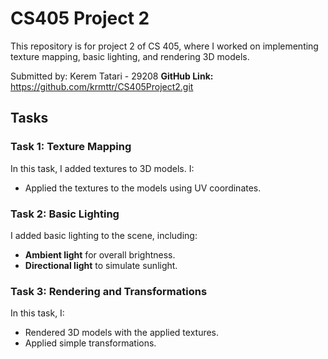 # CS405 Project 2
This repository is for project 2 of CS 405, where I worked on implementing texture mapping, basic lighting, and rendering 3D models.

Submitted by: Kerem Tatari - 29208
**GitHub Link:** https://github.com/krmttr/CS405Project2.git

## Tasks
### Task 1: Texture Mapping
In this task, I added textures to 3D models. I:
- Applied the textures to the models using UV coordinates.

### Task 2: Basic Lighting
I added basic lighting to the scene, including:
- **Ambient light** for overall brightness.
- **Directional light** to simulate sunlight.

### Task 3: Rendering and Transformations
In this task, I:
- Rendered 3D models with the applied textures.
- Applied simple transformations.
